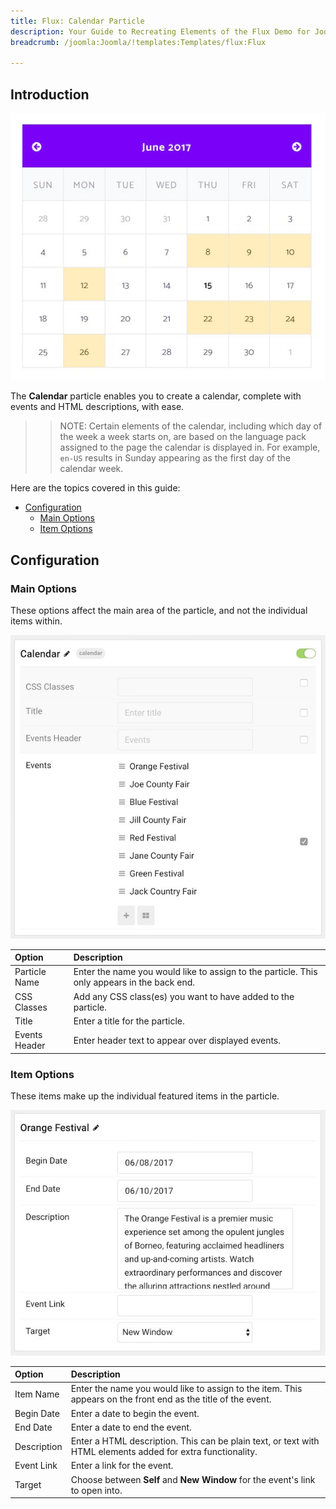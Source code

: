 ```yaml
---
title: Flux: Calendar Particle
description: Your Guide to Recreating Elements of the Flux Demo for Joomla
breadcrumb: /joomla:Joomla/!templates:Templates/flux:Flux

---
```


## Introduction

![](assets/particle_calendar1.jpeg)

The **Calendar** particle enables you to create a calendar, complete with events and HTML descriptions, with ease.

>> NOTE: Certain elements of the calendar, including which day of the week a week starts on, are based on the language pack assigned to the page the calendar is displayed in. For example, `en-US` results in Sunday appearing as the first day of the calendar week.

Here are the topics covered in this guide:

* [Configuration](#configuration)
    - [Main Options](#main-options)
    - [Item Options](#item-options)

## Configuration

### Main Options 

These options affect the main area of the particle, and not the individual items within.

![](assets/particle_calendar2.jpeg)

| Option        | Description                                                                                 |
| :-----        | :-----                                                                                      |
| Particle Name | Enter the name you would like to assign to the particle. This only appears in the back end. |
| CSS Classes   | Add any CSS class(es) you want to have added to the particle.                               |
| Title         | Enter a title for the particle.                                                             |
| Events Header | Enter header text to appear over displayed events.                                          |


### Item Options

These items make up the individual featured items in the particle.

![](assets/particle_calendar3.jpeg)

| Option      | Description                                                                                                   |
| :-----      | :-----                                                                                                        |
| Item Name   | Enter the name you would like to assign to the item. This appears on the front end as the title of the event. |
| Begin Date  | Enter a date to begin the event.                                                                              |
| End Date    | Enter a date to end the event.                                                                                |
| Description | Enter a HTML description. This can be plain text, or text with HTML elements added for extra functionality.   |
| Event Link  | Enter a link for the event.                                                                                   |
| Target      | Choose between **Self** and **New Window** for the event's link to open into.                                 |

